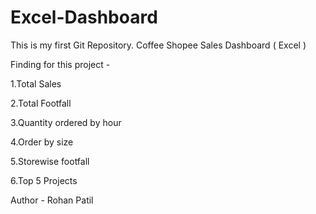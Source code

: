 # Excel-Dashboard
This is my first Git Repository. Coffee Shopee Sales Dashboard ( Excel )

Finding for this project -

1.Total Sales 

2.Total Footfall 

3.Quantity ordered by hour 

4.Order by size 

5.Storewise footfall 

6.Top 5 Projects

Author - Rohan Patil
